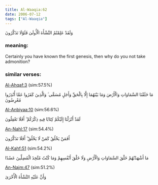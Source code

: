```yaml
---
title: Al-Waaqia:62
date: 2006-07-12
tags: ["Al-Waaqia"]
---
```

وَلَقَدْ عَلِمْتُمُ النَّشْأَةَ الْأُولَىٰ فَلَوْلَا تَذَكَّرُونَ
### meaning: 
Certainly you have known the first genesis, then why do you not take admonition?
### similar verses: 

[Al-Ahqaf:3](/46/3) (sim:57.5%)

مَا خَلَقْنَا السَّمَاوَاتِ وَالْأَرْضَ وَمَا بَيْنَهُمَا إِلَّا بِالْحَقِّ وَأَجَلٍ مُسَمًّى ۚ وَالَّذِينَ كَفَرُوا عَمَّا أُنْذِرُوا مُعْرِضُونَ

[Al-Anbiyaa:10](/21/10) (sim:56.6%)

لَقَدْ أَنْزَلْنَا إِلَيْكُمْ كِتَابًا فِيهِ ذِكْرُكُمْ ۖ أَفَلَا تَعْقِلُونَ

[An-Nahl:17](/16/17) (sim:54.4%)

أَفَمَنْ يَخْلُقُ كَمَنْ لَا يَخْلُقُ ۗ أَفَلَا تَذَكَّرُونَ

[Al-Kahf:51](/18/51) (sim:54.2%)

مَا أَشْهَدْتُهُمْ خَلْقَ السَّمَاوَاتِ وَالْأَرْضِ وَلَا خَلْقَ أَنْفُسِهِمْ وَمَا كُنْتُ مُتَّخِذَ الْمُضِلِّينَ عَضُدًا

[An-Najm:47](/53/47) (sim:51.2%)

وَأَنَّ عَلَيْهِ النَّشْأَةَ الْأُخْرَىٰ
